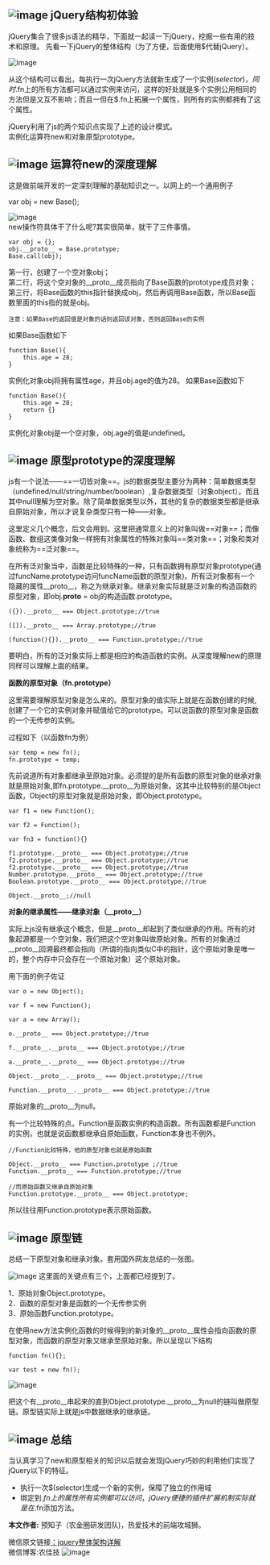## ![image](http://mmbiz.qpic.cn/mmbiz_png/kVpt8cTKh6bnOVTMw63ezp1SeKPakic7rHIGibl1hZpWIm8G6icTPFKzfkkrEhsygf1hVqLJnH0HS2w4Vvnr1xVfg/640?wx_fmt=png&tp=webp&wxfrom=5&wx_lazy=1)   jQuery结构初体验

jQuery集合了很多js语法的精华，下面就一起读一下jQuery，挖掘一些有用的技术和原理。
先看一下jQuery的整体结构（为了方便，后面使用$代替jQuery）。

![image](http://mmbiz.qpic.cn/mmbiz_png/kVpt8cTKh6bnOVTMw63ezp1SeKPakic7rgNLRFYVLfdk5nGKZM6h2P3adQfAxSlbzsQAEbblVf7j28jcxXzYU7g/640?wx_fmt=png&tp=webp&wxfrom=5&wx_lazy=1) 

从这个结构可以看出，每执行一次jQuery方法就新生成了一个实例$(selector)，同时$.fn上的所有方法都可以通过实例来访问，这样的好处就是多个实例公用相同的方法但是又互不影响；而且一但在$.fn上拓展一个属性，则所有的实例都拥有了这个属性。

jQuery利用了js的两个知识点实现了上述的设计模式。    
实例化运算符new和对象原型prototype。

 ## ![image](http://mmbiz.qpic.cn/mmbiz_png/kVpt8cTKh6bnOVTMw63ezp1SeKPakic7rHIGibl1hZpWIm8G6icTPFKzfkkrEhsygf1hVqLJnH0HS2w4Vvnr1xVfg/640?wx_fmt=png&tp=webp&wxfrom=5&wx_lazy=1) 运算符new的深度理解

这是做前端开发的一定深刻理解的基础知识之一。以网上的一个通用例子

var obj = new Base();

 ![image](http://mmbiz.qpic.cn/mmbiz_png/kVpt8cTKh6bnOVTMw63ezp1SeKPakic7rUmMjIrlJChKROQZbAwibCWBRgr3uPmUibTPFsVn4hFI1q35ZiahBEsVag/640?wx_fmt=png&tp=webp&wxfrom=5&wx_lazy=1)  
 new操作符具体干了什么呢?其实很简单，就干了三件事情。


```
var obj = {};
obj.__proto__ = Base.prototype;
Base.call(obj);
```
第一行，创建了一个空对象obj；  
第二行，将这个空对象的__proto__成员指向了Base函数的prototype成员对象；  
第三行，将Base函数的this指针替换成obj，然后再调用Base函数，所以Base函数里面的this指的就是obj。

    注意：如果Base的返回值是对象的话则返回该对象，否则返回Base的实例

如果Base函数如下

```
function Base(){
    this.age = 28;
}
```

实例化对象obj将拥有属性age，并且obj.age的值为28。
如果Base函数如下


```
function Base(){
    this.age = 28;
    return {}
}
```

实例化对象obj是一个空对象，obj.age的值是undefined。

  ## ![image](http://mmbiz.qpic.cn/mmbiz_png/kVpt8cTKh6bnOVTMw63ezp1SeKPakic7rHIGibl1hZpWIm8G6icTPFKzfkkrEhsygf1hVqLJnH0HS2w4Vvnr1xVfg/640?wx_fmt=png&tp=webp&wxfrom=5&wx_lazy=1) 原型prototype的深度理解

 js有一个说法——==一切皆对象==。js的数据类型主要分为两种：简单数据类型（undefined/null/string/number/boolean）,复杂数据类型（对象object）。而且其中null理解为空对象。除了简单数据类型以外，其他的复杂的数据类型都是继承自原始对象，所以才说复杂类型只有一种——对象。

这里定义几个概念，后文会用到。这里把通常意义上的对象叫做==对象==；而像函数、数组这类像对象一样拥有对象属性的特殊对象叫==类对象==；对象和类对象统称为==泛对象==。

在所有泛对象当中，函数是比较特殊的一种，只有函数拥有原型对象prototype(通过funcName.prototype访问funcName函数的原型对象)。所有泛对象都有一个隐藏的属性__proto__，称之为继承对象。继承对象实际就是泛对象的构造函数的原型对象，即obj.__proto__ = obj的构造函数.prototype。


```
({}).__proto__ === Object.prototype;//true

([]).__proto__ === Array.prototype;//true

(function(){}).__proto__ === Function.prototype;//true
```


要明白，所有的泛对象实际上都是相应的构造函数的实例。从深度理解new的原理同样可以理解上面的结果。

**函数的原型对象（fn.prototype）**

这里需要理解原型对象是怎么来的。原型对象的值实际上就是在函数创建的时候,创建了一个它的实例对象并赋值给它的prototype。可以说函数的原型对象是函数的一个无传参的实例。

过程如下（以函数fn为例）


```
var temp = new fn();
fn.prototype = temp;
```


先前说道所有对象都继承至原始对象。必须提的是所有函数的原型对象的继承对象就是原始对象,即fn.prototype.__proto__为原始对象。这其中比较特别的是Object函数，Object的原型对象就是原始对象，即Object.prototype。


```
var f1 = new Function();

var f2 = Function();

var fn3 = function(){}

f1.prototype.__proto__ === Object.prototype;//true   
f2.prototype.__proto__ === Object.prototype;//true     
f2.prototype.__proto__ === Object.prototype;//true   
Number.prototype.__proto__ === Object.prototype;//true      
Boolean.prototype.__proto__ === Object.prototype;//true

Object.__proto__;//null
```


**对象的继承属性——继承对象（\_\_proto\_\_）**

实际上js没有继承这个概念，但是__proto__却起到了类似继承的作用。所有的对象起源都是一个空对象，我们把这个空对象叫做原始对象。所有的对象通过__proto__回溯最终都会指向（所谓的指向类似C中的指针，这个原始对象是唯一的，整个内存中只会存在一个原始对象）这个原始对象。

用下面的例子佐证


```
var o = new Object();

var f = new Function();

var a = new Array();

o.__proto__ === Object.prototype;//true

f.__proto__.__proto__ === Object.prototype;//true

a.__proto__.__proto__ === Object.prototype;//true

Object.__proto__.__proto__ === Object.prototype;//true

Function.__proto__.__proto__ === Object.prototype;//true
```

原始对象的__proto__为null。

有一个比较特殊的点。Function是函数实例的构造函数。所有函数都是Function的实例，也就是说函数都继承自原始函数，Function本身也不例外。


```
//Function比较特殊，他的原型对象也就是原始函数

Object.__proto__ === Function.prototype ;//true
Function.__proto__ === Function.prototype;//true

//而原始函数又继承自原始对象
Function.prototype.__proto__ === Object.prototype;
```


所以往往用Function.prototype表示原始函数。

 ## ![image](http://mmbiz.qpic.cn/mmbiz_png/kVpt8cTKh6bnOVTMw63ezp1SeKPakic7rHIGibl1hZpWIm8G6icTPFKzfkkrEhsygf1hVqLJnH0HS2w4Vvnr1xVfg/640?wx_fmt=png&tp=webp&wxfrom=5&wx_lazy=1) 原型链

总结一下原型对象和继承对象。套用国外网友总结的一张图。

![image](http://mmbiz.qpic.cn/mmbiz_png/kVpt8cTKh6bnOVTMw63ezp1SeKPakic7rFjrL7jnqOLcoLkOnLiakOdJA4412ZcnCwEMqDic6K6kUu2icfuFHnYBKw/640?wx_fmt=png&tp=webp&wxfrom=5&wx_lazy=1)
这里面的关键点有三个，上面都已经提到了。

 1．原始对象Object.prototype。  
 2．函数的原型对象是函数的一个无传参实例  
 3．原始函数Function.prototype。  

在使用new方法实例化函数的时候得到的新对象的__proto__属性会指向函数的原型对象，而函数的原型对象又继承至原始对象。所以呈现以下结构


```
function fn(){};

var test = new fn();
```

![image](http://mmbiz.qpic.cn/mmbiz_png/kVpt8cTKh6bnOVTMw63ezp1SeKPakic7riaIueOPBzAcYz6EjXdvTJCRUibRSpEqpVP9eQkn5wUmKC4oB01OsokRg/640?wx_fmt=png&tp=webp&wxfrom=5&wx_lazy=1)

把这个有__proto__串起来的直到Object.prototype.__proto__为null的链叫做原型链。原型链实际上就是js中数据继承的继承链。

## ![image](http://mmbiz.qpic.cn/mmbiz_png/kVpt8cTKh6bnOVTMw63ezp1SeKPakic7rHIGibl1hZpWIm8G6icTPFKzfkkrEhsygf1hVqLJnH0HS2w4Vvnr1xVfg/640?wx_fmt=png&tp=webp&wxfrom=5&wx_lazy=1) 总结

当认真学习了new和原型相关的知识以后就会发现jQuery巧妙的利用他们实现了jQuery以下的特征。

- 执行一次$(selector)生成一个新的实例，保障了独立的作用域
- 绑定到$.fn上的属性所有实例都可以访问，jQuery便捷的插件扩展机制实际就是在$.fn添加方法。

**本文作者:**  预知子（农金圈研发团队)，热爱技术的前端攻城狮。

微信原文链接[：jquery整体架构详解](https://mp.weixin.qq.com/s?__biz=MzIzNzU0MDE4OQ==&mid=2247483671&idx=1&sn=b7753c0f685fe4df51a8edd055ec66b6&chksm=e8c64725dfb1ce331e903c6f71c661c4e8a15576d63d4a0c98b059e371d40ac5d3e997d7bd90#rd)  
微信博客:农佳技
![image](http://mp.weixin.qq.com/misc/getqrcode?fakeid=3237540189&token=1804528721&style=1)